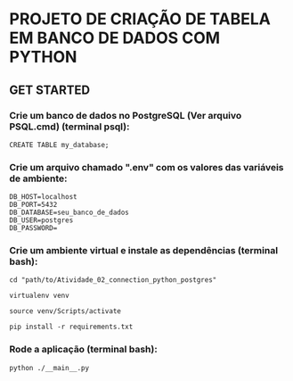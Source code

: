 # PROJETO DE CRIAÇÃO DE TABELA EM BANCO DE DADOS COM PYTHON
## GET STARTED

### Crie um banco de dados no PostgreSQL (Ver arquivo PSQL.cmd) (terminal psql):
```
CREATE TABLE my_database;
```

### Crie um arquivo chamado ".env" com os valores das variáveis de ambiente:
```
DB_HOST=localhost
DB_PORT=5432
DB_DATABASE=seu_banco_de_dados
DB_USER=postgres
DB_PASSWORD=
```

### Crie um ambiente virtual e instale as dependências (terminal bash):
```
cd "path/to/Atividade_02_connection_python_postgres"
```
```
virtualenv venv 
```
```
source venv/Scripts/activate
```
```
pip install -r requirements.txt
```

### Rode a aplicação (terminal bash):
```
python ./__main__.py
```